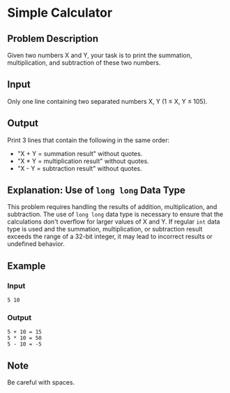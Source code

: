 # Simple Calculator

## Problem Description

Given two numbers X and Y, your task is to print the summation, multiplication, and subtraction of these two numbers.

## Input

Only one line containing two separated numbers X, Y (1 ≤ X, Y ≤ 105).

## Output

Print 3 lines that contain the following in the same order:

- "X + Y = summation result" without quotes.
- "X * Y = multiplication result" without quotes.
- "X - Y = subtraction result" without quotes.

## Explanation: Use of `long long` Data Type

This problem requires handling the results of addition, multiplication, and subtraction. The use of `long long` data type is necessary to ensure that the calculations don't overflow for larger values of X and Y. If regular `int` data type is used and the summation, multiplication, or subtraction result exceeds the range of a 32-bit integer, it may lead to incorrect results or undefined behavior.

## Example

### Input

```
5 10
```

### Output

```
5 + 10 = 15
5 * 10 = 50
5 - 10 = -5
```

## Note

Be careful with spaces.